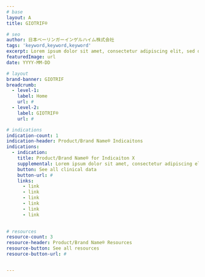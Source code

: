 ```yaml
---
# base
layout: A
title: GIOTRIF®

# seo
author: 日本ベーリンガーインゲルハイム株式会社
tags: 'keyword,keyword,keyword'
excerpt: Lorem ipsum dolor sit amet, consectetur adipiscing elit, sed do tempor. Lorem ipsum dolor sit amet, consectetur adipiscing elit, sed do tempor.
featuredImage: url
date: YYYY-MM-DD

# layout
brand-banner: GIOTRIF
breadcrumb:
  - level-1: 
    label: Home
    url: #
  - level-2: 
    label: GIOTRIF®
    url: #

# indications
indication-count: 1
indication-header: Product/Brand Name® Indicaitons
indications:
  - indication:
    title: Product/Brand Name® for Indicaiton X
    supplemental: Lorem ipsum dolor sit amet, consectetur adipiscing elit, sed do tempor. Lorem ipsum dolor sit amet, consectetur adipiscing elit, sed do tempor.
    button: See all clinical data
    button-url: #
    links: 
      - link
      - link
      - link
      - link  
      - link
      - link
  

# resources
resource-count: 3
resource-header: Product/Brand Name® Resources
resource-button: See all resources
resource-button-url: #


---
```

<!--stackedit_data:
eyJoaXN0b3J5IjpbLTE2NTExMDgyOTgsNTkxODE5Nzk2XX0=
-->